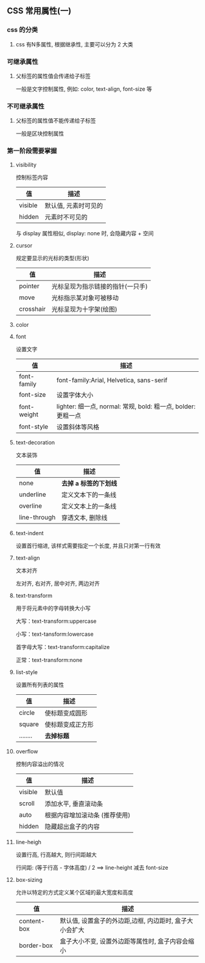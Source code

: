 ## CSS 常用属性(一)

### css 的分类

1. css 有N多属性, 根据继承性, 主要可以分为 2 大类



### 可继承属性

1. 父标签的属性值会传递给子标签

   一般是文字控制属性, 例如: color, text-align, font-size 等



### 不可继承属性

1. 父标签的属性值不能传递给子标签

   一般是区块控制属性 



### 第一阶段需要掌握

1. visibility  

   控制标签内容

   | 值      | 描述                 |
   | ------- | -------------------- |
   | visible | 默认值, 元素时可见的 |
   | hidden  | 元素时不可见的       |

   与 display 属性相似, display: none 时, 会隐藏内容 + 空间

   

2. cursor

   规定要显示的光标的类型(形状)

   | 值        | 描述                             |
   | --------- | -------------------------------- |
   | pointer   | 光标呈现为指示链接的指针(一只手) |
   | move      | 光标指示某对象可被移动           |
   | crosshair | 光标呈现为十字架(绘图)           |

   

3. color

   

4. font

   设置文字

   | 值          | 描述                                                         |
   | ----------- | ------------------------------------------------------------ |
   | font-family | font-family:Arial, Helvetica, sans-serif                     |
   | font-size   | 设置字体大小                                                 |
   | font-weight | lighter: 细一点, normal: 常规, bold: 粗一点, bolder: 更粗一点 |
   | font-style  | 设置斜体等风格                                               |

   

5. text-decoration

   文本装饰

   | 值           | 描述                    |
   | ------------ | ----------------------- |
   | none         | **去掉 a 标签的下划线** |
   | underline    | 定义文本下的一条线      |
   | overline     | 定义文本上的一条线      |
   | line-through | 穿透文本, 删除线        |

   

6. text-indent

   设置首行缩进, 该样式需要指定一个长度, 并且只对第一行有效

   

7. text-align

   文本对齐

   左对齐, 右对齐, 居中对齐, 两边对齐

   

8. text-transform

   用于将元素中的字母转换大小写

   大写：text-transform:uppercase

   小写：text-tansform:lowercase

   首字母大写：text-transform:capitalize

   正常：text-transform:none

   

9. list-style

   设置所有列表的属性

   | 值       | 描述             |
   | -------- | ---------------- |
   | circle   | 使标题变成圆形   |
   | square   | 使标题变成正方形 |
   | ........ | **去掉标题**     |

   

10. overflow

    控制内容溢出的情况

    | 值      | 描述                          |
    | ------- | ----------------------------- |
    | visible | 默认值                        |
    | scroll  | 添加水平, 垂直滚动条          |
    | auto    | 根据内容增加滚动条 (推荐使用) |
    | hidden  | 隐藏超出盒子的内容            |

    

11. line-heigh

    设置行高, 行高越大, 则行间距越大

    行间距: (等于行高 - 字体高度) / 2    ==>  line-height 减去 font-size

    

12. box-sizing

    允许以特定的方式定义某个区域的最大宽度和高度

    | 值          | 描述                                                    |
    | ----------- | ------------------------------------------------------- |
    | content-box | 默认值, 设置盒子的外边距,边框, 内边距时, 盒子大小会扩大 |
    | border-box  | 盒子大小不变, 设置外边距等属性时, 盒子内容会缩小        |











